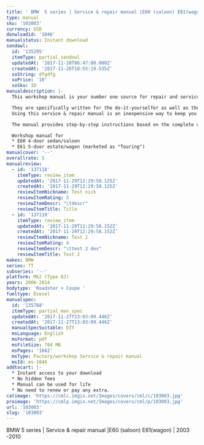 ```yaml
---
title: ' BMW  5 series | Service & repair manual |E60 (saloon) E61(wagon) | 2003 -2010 '
type: manual
sku: '103003'
currency: USD
donwloadid: '1046'
manualstatus: Instant download
sendowl:
  id: '135295'
  itemType: partial_sendowl
  updatedAt: '2017-11-28T06:47:00.000Z'
  createdAt: '2017-11-26T18:55:19.535Z'
  soString: dfgdfg
  soPrice: '10'
  soSku: ID
manualdescription: |-
  This workshop manual is your number one source for repair and service information. 

  They are specifically written for the do-it-yourselfer as well as the experienced mechanic. 
  Using this service & repair manual is an inexpensive way to keep you vehicle working properly. 

  The manual provides step-by-step instructions based on the complete disassembly of the machine. It is this level of detail, along with hundreds of photos and illustrations, that guide the reader through each service and repair procedure. 

  Workshop manual for
  * E60 4-door sedan/saloon 
  * E61 5-door estate/wagon (marketed as "Touring")
manualcover: '--'
overallrate: 5
manualreview:
  - id: '137118'
    itemType: review_item
    updatedAt: '2017-11-29T12:29:58.125Z'
    createdAt: '2017-11-29T12:29:58.125Z'
    reviewItemNickname: Test nick
    reviewItemRating: 5
    reviewItemDescr: "\tdescr"
    reviewItemTitle: Title
  - id: '137119'
    itemType: review_item
    updatedAt: '2017-11-29T12:29:58.152Z'
    createdAt: '2017-11-29T12:29:58.152Z'
    reviewItemNickname: Test 2
    reviewItemRating: 4
    reviewItemDescr: "\ttest 2 des"
    reviewItemTitle: Test 2
makes: BMW
series: TT
subseries: '--'
platform: Mk2 (Type 8J)
years: 2006-2014
bodytype: 'Roadster + Coupe '
fueltype: Diesel
manualspec:
  id: '135788'
  itemType: partial_man_spec
  updatedAt: '2017-11-27T13:03:09.446Z'
  createdAt: '2017-11-27T13:03:09.446Z'
  manualSpecSuitable: DIY
  msLanguage: English
  msFormat: pdf
  msFileSize: 784 MB
  msPages: '1662'
  msType: Factory/workshop Service & repair manual
  msId: ms-1046
addtocart: |-
  * Instant access to your download
  * No hidden fees
  * Manual can be used for life
  * No need to renew or pay any extra.
catimage: 'https://cmlc.imgix.net/Images/covers/cml/c/103003.jpg'
proimage: 'https://cmlp.imgix.net/Images/covers/cml/p/103003.jpg'
url: '103003'
slug: '103003'
---
```


 BMW  5 series | Service & repair manual |E60 (saloon) E61(wagon) | 2003 -2010 